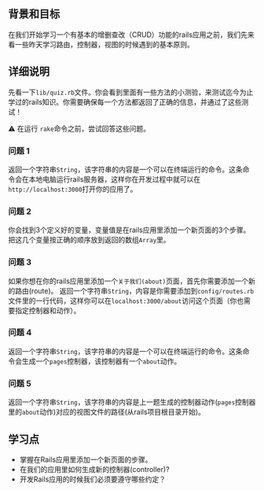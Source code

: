 ## 背景和目标

在我们开始学习一个有基本的增删查改（CRUD）功能的rails应用之前，我们先来看一些昨天学习路由，控制器，视图的时候遇到的基本原则。

## 详细说明
先看一下`lib/quiz.rb`文件。你会看到里面有一些方法的小测验，来测试迄今为止学过的rails知识。你需要确保每一个方法都返回了正确的信息，并通过了这些测试！

⚠️ 在运行 `rake`命令之前，尝试回答这些问题。

### 问题 1
返回一个字符串`String`，该字符串的内容是一个可以在终端运行的命令。这条命令会在本地电脑运行rails服务器，这样你在开发过程中就可以在`http://localhost:3000`打开你的应用了。

### 问题 2
你会找到3个定义好的变量，变量值是在rails应用里添加一个新页面的3个步骤。
把这几个变量按正确的顺序放到返回的数组`Array`里。

### 问题 3
如果你想在你的rails应用里添加一个`关于我们(about)`页面，首先你需要添加一个新的路由(route)。
返回一个字符串`String`，内容是你需要添加到`config/routes.rb`文件里的一行代码，这样你可以在`localhost:3000/about`访问这个页面（你也需要指定控制器和动作）。

### 问题 4
返回一个字符串`String`，该字符串的内容是一个可以在终端运行的命令。这条命令会生成一个`pages`控制器，该控制器有一个`about`动作。

### 问题 5
返回一个字符串`String`，该字符串的内容是上一题生成的控制器动作(`pages`控制器里的`about`动作)对应的视图文件的路径(从rails项目根目录开始)。

## 学习点

- 掌握在Rails应用里添加一个新页面的步骤。
- 在我们的应用里如何生成新的控制器(controller)?
- 开发Rails应用的时候我们必须要遵守哪些约定？
